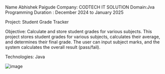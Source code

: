 Name Abhishek Paigude
Company: CODTECH IT SOLUTION
Domain:Jva Programming
Duration : December 2024 to January 2025

Project: Student Grade Tracker

Objective:
Calculate and store student grades for various subjects. This project stores student grades for various subjects, calculates their average, and determines their final grade. The user can input subject marks, and the system calculates the overall result (pass/fail).

Technologies: Java 


![image](https://github.com/user-attachments/assets/149a0b7a-368c-465e-8cf3-d575e6d310b8)

